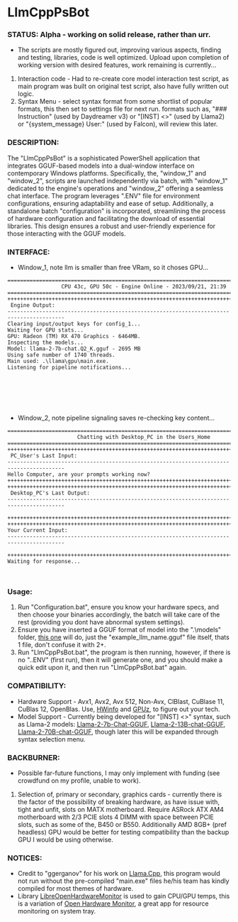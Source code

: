 # LlmCppPsBot

### STATUS: Alpha - working on solid release, rather than urr.
* The scripts are mostly figured out, improving various aspects, finding and testing, libraries, code is well optimized. Upload upon completion of working version with desired features, work remaining is currently...
1) Interaction code - Had to re-create core model interaction test script, as main program was built on original test script, also have fully written out logic.
2) Syntax Menu - select syntax format from some shortlist of popular formats, this then set to settings file for next run. formats such as, "### Instruction" (used by Daydreamer v3) or "[INST] <<SYS>>" (used by Llama2) or "{system_message} User:" (used by Falcon), will review this later.

### DESCRIPTION:
The "LlmCppPsBot" is a sophisticated PowerShell application that integrates GGUF-based models into a dual-window interface on contemporary Windows platforms. Specifically, the, "window_1" and "window_2", scripts are launched independently via batch, with "window_1" dedicated to the engine's operations and "window_2" offering a seamless chat interface. The program leverages ".ENV" file for environment configurations, ensuring adaptability and ease of setup. Additionally, a standalone batch "configuration" is incorporated, streamlining the process of hardware configuration and facilitating the download of essential libraries. This design ensures a robust and user-friendly experience for those interacting with the GGUF models.

### INTERFACE:
* Window_1, note llm is smaller than free VRam, so it choses GPU...
```
========================================================================================
                 CPU 43c, GPU 50c - Engine Online - 2023/09/21, 21:39
========================================================================================
++++++++++++++++++++++++++++++++++++++++++++++++++++++++++++++++++++++++++++++++++++++++
 Engine Output:
----------------------------------------------------------------------------------------
Clearing input/output keys for config_1...
Waiting for GPU stats...
GPU: Radeon (TM) RX 470 Graphics - 6464MB.
Inspecting the models...
Model: llama-2-7b-chat.Q2_K.gguf - 2695 MB
Using safe number of 1740 threads.
Main used: .\llama\gpu\main.exe.
Listening for pipeline notifications...







```
* Window_2, note pipeline signaling saves re-checking key content...
```
========================================================================================
                      Chatting with Desktop_PC in the Users_Home
========================================================================================
++++++++++++++++++++++++++++++++++++++++++++++++++++++++++++++++++++++++++++++++++++++++
 PC_User's Last Input:
----------------------------------------------------------------------------------------
Hello Computer, are your prompts working now?
++++++++++++++++++++++++++++++++++++++++++++++++++++++++++++++++++++++++++++++++++++++++
++++++++++++++++++++++++++++++++++++++++++++++++++++++++++++++++++++++++++++++++++++++++
 Desktop_PC's Last Output:
----------------------------------------------------------------------------------------

++++++++++++++++++++++++++++++++++++++++++++++++++++++++++++++++++++++++++++++++++++++++
++++++++++++++++++++++++++++++++++++++++++++++++++++++++++++++++++++++++++++++++++++++++
Your Current Input:
----------------------------------------------------------------------------------------

++++++++++++++++++++++++++++++++++++++++++++++++++++++++++++++++++++++++++++++++++++++++
Waiting for response...



```

### Usage:
1) Run "Configuration.bat", ensure you know your hardware specs, and then choose your binaries accordingly, the batch will take care of the rest (providing you dont have abnormal system settings).   
2) Ensure you have inserted a GGUF format of model into the ".\models" folder, [this one](https://huggingface.co/TheBloke/Llama-2-7b-Chat-GGUF/blob/main/llama-2-7b-chat.Q4_0.gguf) will do, just the "example_llm_name.gguf" file itself, thats 1 file, don't confuse it with 2+.
3) Run "LlmCppPsBot.bat", the program is then running, however, if there is no ".\.ENV" (first run), then it will generate one, and you should make a quick edit upon it, and then run "LlmCppPsBot.bat" again.

### COMPATIBILITY:
* Hardware Support - Avx1, Avx2, Avx 512, Non-Avx, ClBlast, CuBlase 11, CuBlas 12, OpenBlas. Use, [HWinfo](https://www.guru3d.com/download/hwinfo64-download) and [GPUz](https://www.guru3d.com/download/gpu-z-2-1/), to figure out your tech.
* Model Support - Currently being developed for "[INST] <<SYS>>" syntax, such as Llama-2 models: [Llama-2-7b-Chat-GGUF](https://huggingface.co/TheBloke/Llama-2-7b-Chat-GGUF), [Llama-2-13B-chat-GGUF](https://huggingface.co/TheBloke/Llama-2-13B-chat-GGUF), [Llama-2-70B-chat-GGUF](https://huggingface.co/TheBloke/Llama-2-70B-chat-GGUF), though later this will be expanded through syntax selection menu.


### BACKBURNER:
* Possible far-future functions, I may only implement with funding (see crowdfund on my profile, unable to work).  
1) Selection of, primary or secondary, graphics cards - currently there is the factor of the possibility of breaking hardware, as have issue with, tight and unfit, slots on MATX motherboard. Require ASRock ATX AM4 motherboard with 2/3 PCIE slots 4 DIMM with space between PCIE slots, such as some of the, B450 or B550. Additionally AMD 8GB+ (pref headless) GPU would be better for testing compatibility than the backup GPU I would be using otherwise. 

### NOTICES:
* Credit to "ggerganov" for his work on [Llama.Cpp](https://github.com/ggerganov), this program would not run without the pre-compiled "main.exe" files he/his team has kindly compiled for most themes of hardware.
* Library [LibreOpenHardwareMonitor](https://github.com/LibreHardwareMonitor/LibreHardwareMonitor) is used to gain CPU/GPU temps, this is a variation of [Open Hardware Monitor](https://openhardwaremonitor.org/), a great app for resource monitoring on system tray.
